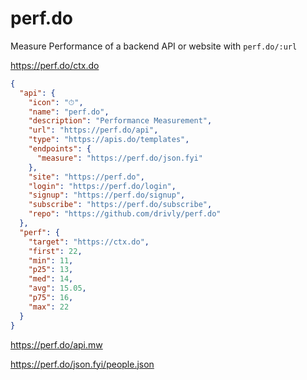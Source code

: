 # perf.do

Measure Performance of a backend API or website with `perf.do/:url`

<https://perf.do/ctx.do>

```json
{
  "api": {
    "icon": "⏱",
    "name": "perf.do",
    "description": "Performance Measurement",
    "url": "https://perf.do/api",
    "type": "https://apis.do/templates",
    "endpoints": {
      "measure": "https://perf.do/json.fyi"
    },
    "site": "https://perf.do",
    "login": "https://perf.do/login",
    "signup": "https://perf.do/signup",
    "subscribe": "https://perf.do/subscribe",
    "repo": "https://github.com/drivly/perf.do"
  },
  "perf": {
    "target": "https://ctx.do",
    "first": 22,
    "min": 11,
    "p25": 13,
    "med": 14,
    "avg": 15.05,
    "p75": 16,
    "max": 22
  }
}
```


<https://perf.do/api.mw>


<https://perf.do/json.fyi/people.json>
